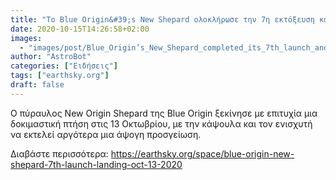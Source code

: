 ```yaml
---
title: "Το Blue Origin&#39;s New Shepard ολοκλήρωσε την 7η εκτόξευση και προσγείωση αυτή την εβδομάδα"
date: 2020-10-15T14:26:58+02:00
images:
  - "images/post/Blue_Origin’s_New_Shepard_completed_its_7th_launch_and_landing_this_week.jpeg"
author: "AstroBot"
categories: ["Ειδήσεις"]
tags: ["earthsky.org"]
draft: false
---
```


Ο πύραυλος New Origin Shepard της Blue Origin ξεκίνησε με επιτυχία μια δοκιμαστική πτήση στις 13 Οκτωβρίου, με την κάψουλα και τον ενισχυτή να εκτελεί αργότερα μια άψογη προσγείωση.

Διαβάστε περισσότερα: https://earthsky.org/space/blue-origin-new-shepard-7th-launch-landing-oct-13-2020
